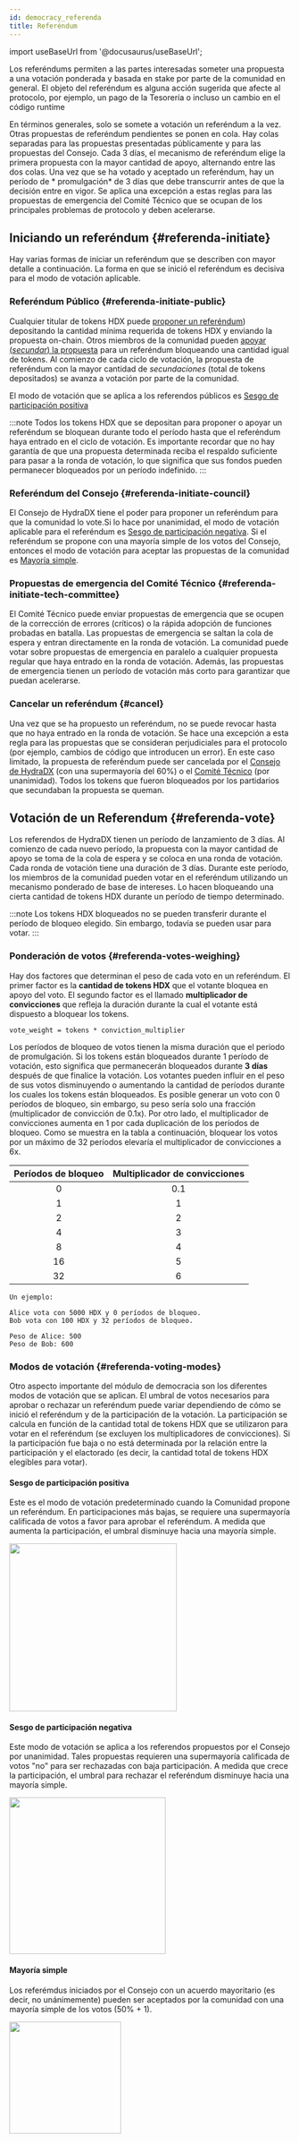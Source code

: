 ```yaml
---
id: democracy_referenda
title: Referéndum
---
```


import useBaseUrl from '@docusaurus/useBaseUrl';


Los referéndums permiten a las partes interesadas someter una propuesta a una votación ponderada y basada en stake por parte de la comunidad en general. El objeto del referéndum es alguna acción sugerida que afecte al protocolo, por ejemplo, un pago de la Tesorería o incluso un cambio en el código runtime

En términos generales, solo se somete a votación un referéndum a la vez. Otras propuestas de referéndum pendientes se ponen en cola. Hay colas separadas para las propuestas presentadas públicamente y para las propuestas del Consejo. Cada 3 días, el mecanismo de referéndum elige la primera propuesta con la mayor cantidad de apoyo, alternando entre las dos colas. Una vez que se ha votado y aceptado un referéndum, hay un período de * promulgación* de 3 días que debe transcurrir antes de que la decisión entre en vigor. Se aplica una excepción a estas reglas para las propuestas de emergencia del Comité Técnico que se ocupan de los principales problemas de protocolo y deben acelerarse.

## Iniciando  un referéndum {#referenda-initiate}

Hay varias formas de iniciar un referéndum que se describen con mayor detalle a continuación. La forma en que se inició el referéndum es decisiva para el modo de votación aplicable.

### Referéndum Público {#referenda-initiate-public}

Cualquier titular de tokens HDX puede [proponer un referéndum](/participate_in_referenda)) depositando la cantidad mínima requerida de tokens HDX y enviando la propuesta on-chain. Otros miembros de la comunidad pueden [apoyar (*secundar*) la propuesta](/participate_in_referenda) para un referéndum bloqueando una cantidad igual de tokens. Al comienzo de cada ciclo de votación, la propuesta de referéndum con la mayor cantidad de *secundaciones* (total de tokens depositados) se avanza a votación por parte de la comunidad.

El modo de votación que se aplica a los referendos públicos es [Sesgo de participación positiva](#referenda-voting-modes)

:::note
Todos los tokens HDX que se depositan para proponer o apoyar un referéndum se bloquean durante todo el período hasta que el referéndum haya entrado en el ciclo de votación. Es importante recordar que no hay garantía de que una propuesta determinada reciba el respaldo suficiente para pasar a la ronda de votación, lo que significa que sus fondos pueden permanecer bloqueados por un período indefinido.
:::

### Referéndum del Consejo {#referenda-initiate-council}

El Consejo de HydraDX tiene el poder para proponer un referéndum para que la comunidad lo vote.Si lo hace por unanimidad, el modo de votación aplicable para el referéndum es [Sesgo de participación negativa](#referenda-voting-modes). Si el referéndum se propone con una mayoría simple de los votos del Consejo, entonces el modo de votación para aceptar las propuestas de la comunidad es [Mayoría simple](#referenda-voting-modes).

### Propuestas de emergencia del Comité Técnico {#referenda-initiate-tech-committee}

El Comité Técnico puede enviar propuestas de emergencia que se ocupen de la corrección de errores (críticos) o la rápida adopción de funciones probadas en batalla. Las propuestas de emergencia se saltan la cola de espera y entran directamente en la ronda de votación. La comunidad puede votar sobre propuestas de emergencia en paralelo a cualquier propuesta regular que haya entrado en la ronda de votación. Además, las propuestas de emergencia tienen un período de votación más corto para garantizar que puedan acelerarse.

### Cancelar un referéndum {#cancel}

Una vez que se ha propuesto un referéndum, no se puede revocar hasta que no haya entrado en la ronda de votación. Se hace una excepción a esta regla para las propuestas que se consideran perjudiciales para el protocolo (por ejemplo, cambios de código que introducen un error). En este caso limitado, la propuesta de referéndum puede ser cancelada por el [Consejo de HydraDX](/democracy_council) (con una supermayoría del 60%) o el [Comité Técnico](/democracy_technical_committee) (por unanimidad). Todos los tokens que fueron bloqueados por los partidarios que secundaban la propuesta se queman.

## Votación de un Referendum {#referenda-vote}

Los referendos de HydraDX tienen un período de lanzamiento de 3 días. Al comienzo de cada nuevo período, la propuesta con la mayor cantidad de apoyo se toma de la cola de espera y se coloca en una ronda de votación. Cada ronda de votación tiene una duración de 3 días. Durante este período, los miembros de la comunidad pueden votar en el referéndum utilizando un mecanismo ponderado de base de intereses. Lo hacen bloqueando una cierta cantidad de tokens HDX durante un período de tiempo determinado.

:::note
Los tokens HDX bloqueados no se pueden transferir durante el período de bloqueo elegido. Sin embargo, todavía se pueden usar para votar.
:::

### Ponderación de votos {#referenda-votes-weighing}

Hay dos factores que determinan el peso de cada voto en un referéndum. El primer factor es la **cantidad de tokens HDX** que el votante bloquea en apoyo del voto. El segundo factor es el llamado **multiplicador de convicciones** que refleja la duración durante la cual el votante está dispuesto a bloquear los tokens.

```
vote_weight = tokens * conviction_multiplier
```

Los períodos de bloqueo de votos tienen la misma duración que el periodo de promulgación. Si los tokens están bloqueados durante 1 período de votación, esto significa que permanecerán bloqueados durante **3 días** después de que finalice la votación. Los votantes pueden influir en el peso de sus votos disminuyendo o aumentando la cantidad de períodos durante los cuales los tokens están bloqueados. Es posible generar un voto con 0 períodos de bloqueo, sin embargo, su peso sería solo una fracción (multiplicador de convicción de 0.1x). Por otro lado, el multiplicador de convicciones aumenta en 1 por cada duplicación de los períodos de bloqueo. Como se muestra en la tabla a continuación, bloquear los votos por un máximo de 32 períodos elevaría el multiplicador de convicciones a 6x.

| Períodos de bloqueo | Multiplicador de convicciones |
|:-----------------:|:---------------------:|
| 0                 |  0.1                  |
| 1                 |  1                    |
| 2                 |  2                    |
| 4                 |  3                    |
| 8                 |  4                    |
| 16                |  5                    |
| 32                |  6                    |

```
Un ejemplo:

Alice vota con 5000 HDX y 0 períodos de bloqueo.
Bob vota con 100 HDX y 32 períodos de bloqueo.

Peso de Alice: 500
Peso de Bob: 600
```

### Modos de votación {#referenda-voting-modes}

Otro aspecto importante del módulo de democracia son los diferentes modos de votación que se aplican. El umbral de votos necesarios para aprobar o rechazar un referéndum puede variar dependiendo de cómo se inició el referéndum y de la participación de la votación. La participación se calcula en función de la cantidad total de tokens HDX que se utilizaron para votar en el referéndum (se excluyen los multiplicadores de convicciones). Si la participación fue baja o no está determinada por la relación entre la participación y el elactorado (es decir, la cantidad total de tokens HDX elegibles para votar).

#### Sesgo de participación positiva

Este es el modo de votación predeterminado cuando la Comunidad propone un referéndum. En participaciones más bajas, se requiere una supermayoría calificada de votos a favor para aprobar el referéndum. A medida que aumenta la participación, el umbral disminuye hacia una mayoría simple.

<div style={{textAlign: 'center'}}>
  <img src={useBaseUrl('/democracy/positive-turnout-bias.png')} width="300px" />
</div>

#### Sesgo de participación negativa

Este modo de votación se aplica a los referendos propuestos por el Consejo por unanimidad. Tales propuestas requieren una supermayoría calificada de votos "no" para ser rechazadas con baja participación. A medida que crece la participación, el umbral para rechazar el referéndum disminuye hacia una mayoría simple.

<div style={{textAlign: 'center'}}>
  <img src={useBaseUrl('/democracy/negative-turnout-bias.png')} width="280px" />
</div>

#### Mayoría simple
Los referémdus iniciados por el Consejo con un acuerdo mayoritario (es decir, no unánimemente) pueden ser aceptados por la comunidad con una mayoría simple de los votos (50% + 1).

<div style={{textAlign: 'center'}}>
  <img src={useBaseUrl('/democracy/simple-majority.png')} width="200px" />
</div>
